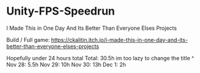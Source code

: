# Unity-FPS-Speedrun
I Made This in One Day And Its Better Than Everyone Elses Projects

Build / Full game:
https://ckalitin.itch.io/i-made-this-in-one-day-and-its-better-than-everyone-elses-projects

Hopefully under 24 hours total
Total: 30.5h
im too lazy to change the title ^
Nov 28: 5.5h
Nov 29: 10h
Nov 30: 13h
Dec 1: 2h